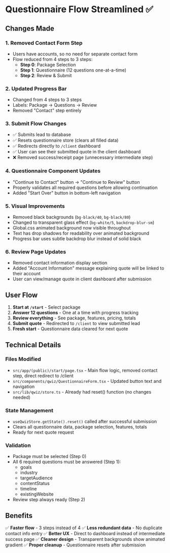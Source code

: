 # Questionnaire Flow Streamlined ✅

## Changes Made

### 1. **Removed Contact Form Step**
- Users have accounts, so no need for separate contact form
- Flow reduced from 4 steps to 3 steps:
  - **Step 0**: Package Selection
  - **Step 1**: Questionnaire (12 questions one-at-a-time)
  - **Step 2**: Review & Submit

### 2. **Updated Progress Bar**
- Changed from 4 steps to 3 steps
- Labels: Package → Questions → Review
- Removed "Contact" step entirely

### 3. **Submit Flow Changes**
- ✅ Submits lead to database
- ✅ Resets questionnaire store (clears all filled data)
- ✅ Redirects directly to `/client` dashboard
- ✅ User can see their submitted quote in the client dashboard
- ❌ Removed success/receipt page (unnecessary intermediate step)

### 4. **Questionnaire Component Updates**
- "Continue to Contact" button → "Continue to Review" button
- Properly validates all required questions before allowing continuation
- Added "Start Over" button in bottom-left navigation

### 5. **Visual Improvements**
- Removed black backgrounds (`bg-black/40`, `bg-black/80`)
- Changed to transparent glass effect (`bg-white/5`, `backdrop-blur-sm`)
- Global.css animated background now visible throughout
- Text has drop shadows for readability over animated background
- Progress bar uses subtle backdrop blur instead of solid black

### 6. **Review Page Updates**
- Removed contact information display section
- Added "Account Information" message explaining quote will be linked to their account
- User can view/manage quote in client dashboard after submission

## User Flow

1. **Start at `/start`** - Select package
2. **Answer 12 questions** - One at a time with progress tracking
3. **Review everything** - See package, features, pricing, totals
4. **Submit quote** - Redirected to `/client` to view submitted lead
5. **Fresh start** - Questionnaire data cleared for next quote

## Technical Details

### Files Modified
- `src/app/(public)/start/page.tsx` - Main flow logic, removed contact step, direct redirect to /client
- `src/components/qwiz/QuestionnaireForm.tsx` - Updated button text and navigation
- `src/lib/qwiz/store.ts` - Already had reset() function (no changes needed)

### State Management
- `useQwizStore.getState().reset()` called after successful submission
- Clears all questionnaire data, package selection, features, totals
- Ready for next quote request

### Validation
- Package must be selected (Step 0)
- All 6 required questions must be answered (Step 1):
  - goals
  - industry
  - targetAudience
  - contentStatus
  - timeline
  - existingWebsite
- Review step always ready (Step 2)

## Benefits

✅ **Faster flow** - 3 steps instead of 4
✅ **Less redundant data** - No duplicate contact info entry
✅ **Better UX** - Direct to dashboard instead of intermediate success page
✅ **Cleaner design** - Transparent backgrounds show animated gradient
✅ **Proper cleanup** - Questionnaire resets after submission
